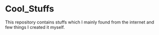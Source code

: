 # Cool_Stuffs
This repository contains stuffs which I mainly found from the internet and few things I created it myself.

